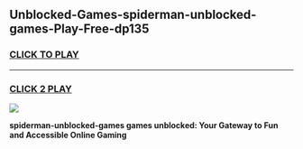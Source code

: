 
## Unblocked-Games-spiderman-unblocked-games-Play-Free-dp135
<h3>
<a href="https://premium76.site?title=spiderman-unblocked-games&ref=18A1">CLICK TO PLAY</a></h3>
<hr>

<h3>
<a href="https://premium76.site?title=spiderman-unblocked-games&ref=18A1">CLICK 2 PLAY</a>
  
</h3>

<a href="https://premium76.site?title=spiderman-unblocked-games&ref=18A1"><img src="https://clearcache.store/games.png"></a>


**spiderman-unblocked-games games unblocked: Your Gateway to Fun and Accessible Online Gaming**
